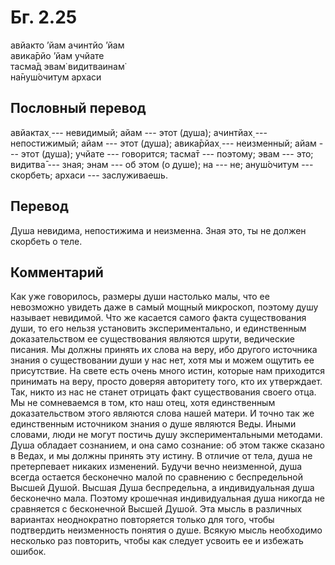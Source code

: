 # Бг. 2.25
авйакто ’йам ачинтйо ’йам<br/>
авика̄рйо ’йам учйате<br/>
тасма̄д эвам̇ видитваинам̇<br/>
на̄нуш́очитум архаси
## Пословный перевод

авйактах̣ --- невидимый; айам --- этот (душа); ачинтйах̣ --- непостижимый;
айам --- этот (душа); авика̄рйах̣ --- неизменный; айам --- этот (душа);
учйате --- говорится; тасма̄т --- поэтому; эвам --- это; видитва̄ ---
зная; энам --- об этом (о душе); на --- не; ануш́очитум --- скорбеть;
архаси --- заслуживаешь.

## Перевод

Душа невидима, непостижима и неизменна. Зная это, ты не должен скорбеть
о теле.

## Комментарий

Как уже говорилось, размеры души настолько малы, что ее невозможно
увидеть даже в самый мощный микроскоп, поэтому душу называет невидимой.
Что же касается самого факта существования души, то его нельзя
установить экспериментально, и единственным доказательством ее
существования являются шрути, ведические писания. Мы должны принять их
слова на веру, ибо другого источника знания о существовании души у нас
нет, хотя мы и можем ощутить ее присутствие. На свете есть очень много
истин, которые нам приходится принимать на веру, просто доверяя
авторитету того, кто их утверждает. Так, никто из нас не станет отрицать
факт существования своего отца. Мы не сомневаемся в том, кто наш отец,
хотя единственным доказательством этого являются слова нашей матери. И
точно так же единственным источником знания о душе являются Веды. Иными
словами, люди не могут постичь душу экспериментальными методами. Душа
обладает сознанием, и она само сознание: об этом также сказано в Ведах,
и мы должны принять эту истину. В отличие от тела, душа не претерпевает
никаких изменений. Будучи вечно неизменной, душа всегда остается
бесконечно малой по сравнению с беспредельной Высшей Душой. Высшая Душа
беспредельна, а индивидуальная душа бесконечно мала. Поэтому крошечная
индивидуальная душа никогда не сравняется с бесконечной Высшей Душой.
Эта мысль в различных вариантах неоднократно повторяется только для
того, чтобы подтвердить неизменность понятия о душе. Всякую мысль
необходимо несколько раз повторить, чтобы как следует усвоить ее и
избежать ошибок.

